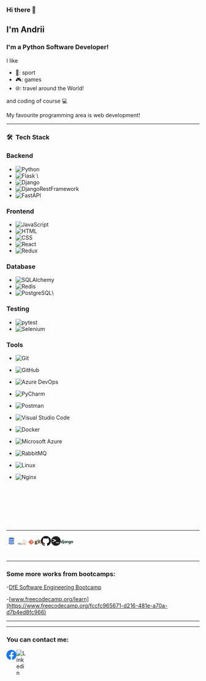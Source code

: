 ### Hi there 👋

##  I'm Andrii 

### I'm a Python Software Developer!

I like
- 🏐: sport
- 🎮: games
- 🌐: travel around the World!

and coding of course :computer:

My favourite programming area is web development!


---

### 🛠 &nbsp;Tech Stack

### Backend
- ![Python](https://img.shields.io/badge/-Python-222222?style=flat&logo=python)
- ![Flask](https://img.shields.io/badge/-Flask-222222?style=flat&logo=flask)&nbsp;\
- ![Django](https://img.shields.io/badge/-Django-222222?style=flat&logo=django&logoColor=0b593c)&nbsp;
- ![DjangoRestFramework](https://img.shields.io/badge/-DjangoRestFramework-222222?style=flat&logo=django&logoColor=0b593c)&nbsp;
- ![FastAPI](https://img.shields.io/badge/-FastAPI-222222?style=flat&logo=fastapi&logoColor=0c6b47)


### Frontend
- ![JavaScript](https://img.shields.io/badge/-JavaScript-222222?style=flat&logo=javascript)&nbsp;
- ![HTML](https://img.shields.io/badge/-HTML-222222?style=flat&logo=HTML5)&nbsp;
- ![CSS](https://img.shields.io/badge/-CSS-222222?style=flat&logo=CSS3&logoColor=1572B6)&nbsp;
- ![React](https://img.shields.io/badge/-React-222222?style=flat&logo=react)
- ![Redux](https://img.shields.io/badge/-Redux-222222?style=flat&logo=redux)


### Database
- ![SQLAlchemy](https://img.shields.io/badge/-SQLAlchemy-222222?style=flat&logo=sqlalchemy)
- ![Redis](https://img.shields.io/badge/-Redis-222222?style=flat&logo=redis)
- ![PostgreSQL](https://img.shields.io/badge/-PostgreSQL-222222?style=flat&logo=postgresql)\


### Testing
- ![pytest](https://img.shields.io/badge/-pytest-222222?style=flat&logo=pytest)
- ![Selenium](https://img.shields.io/badge/-Selenium-222222?style=flat&logo=selenium)

### Tools
- ![Git](https://img.shields.io/badge/-Git-222222?style=flat&logo=git)
- ![GitHub](https://img.shields.io/badge/-GitHub-222222?style=flat&logo=github)
- ![Azure DevOps](https://img.shields.io/badge/-Azure%20DevOps-222222?style=flat&logo=azure-devops)

- ![PyCharm](https://img.shields.io/badge/-PyCharm-222222?style=flat&logo=pycharm)
- ![Postman](https://img.shields.io/badge/-Postman-222222?style=flat&logo=postman)
- ![Visual Studio Code](https://img.shields.io/badge/-Visual%20Studio%20Code-222222?style=flat&logo=visual-studio-code&logoColor=007ACC)
- ![Docker](https://img.shields.io/badge/-Docker-222222?style=flat&logo=docker)
- ![Microsoft Azure](https://img.shields.io/badge/-Microsoft%20Azure-222222?style=flat&logo=microsoft-azure&logoColor=0089D6)
- ![RabbitMQ](https://img.shields.io/badge/-RabbitMQ-222222?style=flat&logo=rabbitmq)
- ![Linux](https://img.shields.io/badge/-Linux-222222?style=flat&logo=linux)
- ![Nginx](https://img.shields.io/badge/-Nginx-222222?style=flat&logo=nginx&logoColor=0c6b47)




<br />
<br />
<br />
<br />
<br />
<br />

---

[<img align="left" alt="SQL" width="26px" src="https://raw.githubusercontent.com/github/explore/80688e429a7d4ef2fca1e82350fe8e3517d3494d/topics/sql/sql.png" />][Linkedin]
[<img align="left" alt="MySQL" width="32px" src="https://raw.githubusercontent.com/github/explore/80688e429a7d4ef2fca1e82350fe8e3517d3494d/topics/mysql/mysql.png" />][Linkedin]
[<img align="left" alt="Git" width="32px" src="https://raw.githubusercontent.com/github/explore/80688e429a7d4ef2fca1e82350fe8e3517d3494d/topics/git/git.png" />][Linkedin]
[<img align="left" alt="GitHub" width="26px" src="https://raw.githubusercontent.com/github/explore/78df643247d429f6cc873026c0622819ad797942/topics/github/github.png" />][Linkedin]
[<img align="left" alt="Terminal" width="26px" src="https://raw.githubusercontent.com/github/explore/80688e429a7d4ef2fca1e82350fe8e3517d3494d/topics/terminal/terminal.png" />][Linkedin]
[<img align="left" alt="django" width="32px" src="https://raw.githubusercontent.com/github/explore/80688e429a7d4ef2fca1e82350fe8e3517d3494d/topics/django/django.png" />][Linkedin]


<br />
<br />
<br />

---
### Some more works from bootcamps:

-[DfE Software Engineering Bootcamp](https://www.hyperiondev.com/portfolio/124448/)

-[www.freecodecamp.org/learn](https://www.freecodecamp.org/fccfc965671-d216-481e-a70a-d7b4ed8fc966)



---

---

### You can contact me:


[<img align="left" alt="Facebook" width="26px" src="https://raw.githubusercontent.com/github/explore/9adcff6afda303fb7fcead92954bad819fa7a4bd/topics/facebook/facebook.png" />][facebook]
[<img align="left" alt="Linkedin" width="26px" src="https://media.licdn.com/dms/image/C560BAQHaVYd13rRz3A/company-logo_200_200/0/1638831589865?e=1684368000&v=beta&t=w513Aud8OwJU49x1yohHN33BwRq1IlDXgFlo6gFyJeg" />][Linkedin]


[facebook]: https://www.facebook.com/profile.php?id=100005632441627
[Linkedin]: https://www.linkedin.com/in/andrii-levin-720074b5/



<!--
**Lap-DevOps/Lap-DevOps** is a ✨ _special_ ✨ repository because its `README.md` (this file) appears on your GitHub profile.

Here are some ideas to get you started:

- 🔭 I’m currently working on ...
- 🌱 I’m currently learning ...
- 👯 I’m looking to collaborate on ...
- 🤔 I’m looking for help with ...
- 💬 Ask me about ...
- 📫 How to reach me: ...
- 😄 Pronouns: ...
- ⚡ Fun fact: ...
-->
